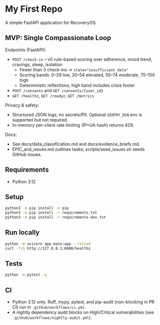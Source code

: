 # My First Repo

A simple FastAPI application for RecoveryOS.

## MVP: Single Compassionate Loop

Endpoints (FastAPI):
- `POST /check-in` – v0 rule-based scoring over adherence, mood trend, cravings, sleep, isolation
  - Fewer than 3 check-ins → `state="insufficient_data"`
  - Scoring bands: 0–29 low, 30–54 elevated, 55–74 moderate, 75–100 high
  - Deterministic reflections; high band includes crisis footer
- `POST /consents` and `GET /consents/{user_id}`
- `GET /healthz`, `GET /readyz`, `GET /metrics`

Privacy & safety:
- Structured JSON logs; no secrets/PII. Optional `SENTRY_DSN` env is supported but not required.
- In-memory per-client rate limiting (IP+UA hash) returns 429.

Docs:
- See docs/data_classification.md and docs/evidence_briefs.md.
- EPIC_and_issues.md outlines tasks; scripts/seed_issues.sh seeds GitHub issues.

## Requirements

- Python 3.12

## Setup

```bash
python3 -m pip install -U pip
python3 -m pip install -r requirements.txt
python3 -m pip install -r requirements-dev.txt
```

## Run locally

```bash
python -m uvicorn app.main:app --reload
curl -fsS http://127.0.0.1:8000/healthz
```

## Tests

```bash
python -m pytest -q
```

## CI

- Python 3.12 only. Ruff, mypy, pytest, and pip-audit (non-blocking in PR CI) run in `.github/workflows/ci.yml`.
- A nightly dependency audit blocks on High/Critical vulnerabilities (see `.github/workflows/nightly-audit.yml`).
